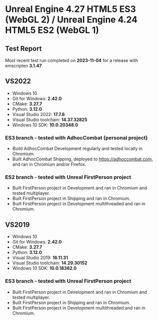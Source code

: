 # Unreal Engine 4.27 HTML5 ES3 (WebGL 2) / Unreal Engine 4.24 HTML5 ES2 (WebGL 1)

## Test Report

Most recent test run completed on **2023-11-04** for a release with emscripten **3.1.47**

## VS2022

- Windows 10
- Git for Windows: **2.42.0**
- CMake: **3.27.7**
- Python: **3.12.0**
- Visual Studio 2022: **17.7.6**
- Visual Studio toolchain: **14.37.32825**
- Windows 10 SDK: **10.0.20348.0**

### ES3 branch - tested with AdhocCombat (personal project)

- Build AdhocCombat Development regularly and tested locally in Chromium.
- Built AdhocCombat Shipping, deployed to https://adhoccombat.com, and ran in Chromium and/or Firefox.

### ES2 branch - tested with Unreal FirstPerson project

- Built FirstPerson project in Development and ran in Chromium and tested multiplayer. 
- Built FirstPerson project in Shipping and ran in Chromium.
- Built FirstPerson project in Development multithreaded and ran in Chromium.

## VS2019

- Windows 10
- Git for Windows: **2.42.0**
- CMake: **3.27.7**
- Python: **3.12.0**
- Visual Studio 2019: **16.11.31**
- Visual Studio toolchain: **14.29.30152**
- Windows 10 SDK: **10.0.18362.0**

### ES3 branch - tested with Unreal FirstPerson project

- Built FirstPerson project in Development and ran in Chromium and tested multiplayer. 
- Built FirstPerson project in Shipping and ran in Chromium.
- Built FirstPerson project in Development multithreaded and ran in Chromium.